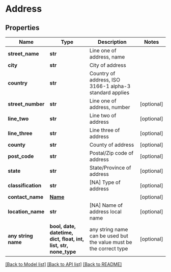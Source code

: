 # Address


## Properties
Name | Type | Description | Notes
------------ | ------------- | ------------- | -------------
**street_name** | **str** | Line one of address, name | 
**city** | **str** | City of address | 
**country** | **str** | Country of address, ISO 3166-1 alpha-3 standard applies | 
**street_number** | **str** | Line one of address, number | [optional] 
**line_two** | **str** | Line two of address | [optional] 
**line_three** | **str** | Line three of address | [optional] 
**county** | **str** | County of address | [optional] 
**post_code** | **str** | Postal/Zip code of address | [optional] 
**state** | **str** | State/Province of address | [optional] 
**classification** | **str** | [NA] Type of address | [optional] 
**contact_name** | [**Name**](Name.md) |  | [optional] 
**location_name** | **str** | [NA] Name of address local name | [optional] 
**any string name** | **bool, date, datetime, dict, float, int, list, str, none_type** | any string name can be used but the value must be the correct type | [optional]

[[Back to Model list]](../README.md#documentation-for-models) [[Back to API list]](../README.md#documentation-for-api-endpoints) [[Back to README]](../README.md)



